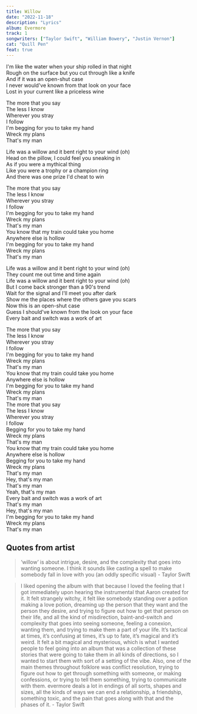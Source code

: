 ```yaml
---
title: Willow
date: "2022-11-18"
description: "Lyrics"
album: Evermore
track: 1
songwriters: ["Taylor Swift", "William Bowery", "Justin Vernon"]
cat: "Quill Pen"
feat: true
---
```


<p className="verse-one">
I'm like the water when your ship rolled in that night <br />
Rough on the surface but you cut through like a knife <br />
And if it was an open-shut case <br />
I never would've known from that look on your face <br />
Lost in your current like a priceless wine <br />
</p>
<p className="chorus">
The more that you say <br />
The less I know <br />
Wherever you stray <br />
I follow <br />
I'm begging for you to take my hand <br />
Wreck my plans <br />
That's my man <br />
</p>
<p className="verse-two">
Life was a willow and it bent right to your wind (oh) <br />
Head on the pillow, I could feel you sneaking in <br />
As if you were a mythical thing <br />
Like you were a trophy or a champion ring <br />
And there was one prize I'd cheat to win <br />
</p>
<p className="chorus">
The more that you say <br />
The less I know <br />
Wherever you stray <br />
I follow <br />
I'm begging for you to take my hand <br />
Wreck my plans <br />
That's my man <br />
You know that my train could take you home <br />
Anywhere else is hollow <br />
I'm begging for you to take my hand <br />
Wreck my plans <br />
That's my man <br />
</p>
<p className="bridge">
Life was a willow and it bent right to your wind (oh) <br />
They count me out time and time again <br />
Life was a willow and it bent right to your wind (oh) <br />
But I come back stronger than a 90's trend <br />
Wait for the signal and I'll meet you after dark <br />
Show me the places where the others gave you scars <br />
Now this is an open-shut case <br />
Guess I should've known from the look on your face <br />
Every bait and switch was a work of art <br />
</p>
<p className="chorus">
The more that you say <br />
The less I know <br />
Wherever you stray <br />
I follow <br />
I'm begging for you to take my hand <br />
Wreck my plans <br />
That's my man <br />
You know that my train could take you home <br />
Anywhere else is hollow <br />
I'm begging for you to take my hand <br />
Wreck my plans <br />
That's my man <br />
The more that you say <br />
The less I know <br />
Wherever you stray <br />
I follow <br />
Begging for you to take my hand <br />
Wreck my plans <br />
That's my man <br />
You know that my train could take you home <br />
Anywhere else is hollow <br />
Begging for you to take my hand <br />
Wreck my plans <br />
That's my man <br />
Hey, that's my man <br />
That's my man <br />
Yeah, that's my man <br />
Every bait and switch was a work of art <br />
That's my man <br />
Hey, that's my man <br />
I'm begging for you to take my hand <br />
Wreck my plans <br />
That's my man <br />
</p>

## Quotes from artist

<blockquote>
‘willow’ is about intrigue, desire, and the complexity that goes into wanting someone. I think it sounds like casting a spell to make somebody fall in love with you (an oddly specific visual) - Taylor Swift
</blockquote>

<blockquote>
I liked opening the album with that because I loved the feeling that I got immediately upon hearing the instrumental that Aaron created for it. It felt strangely witchy, it felt like somebody standing over a potion making a love potion, dreaming up the person that they want and the person they desire, and trying to figure out how to get that person on their life, and all the kind of misdirection, baint-and-switch and complexity that goes into seeing someone, feeling a conexion, wanting them, and trying to make them a part of your life. It’s tactical at times, it’s confusing at times, it’s up to fate, it’s magical and it’s weird. It felt a bit magical and mysterious, which is what I wanted people to feel going into an album that was a collection of these stories that were going to take them in all kinds of directions, so I wanted to start them with sort of a setting of the vibe. Also, one of the main themes throughout folklore was conflict resolution, trying to figure out how to get through something with someone, or making confessions, or trying to tell them something, trying to communicate with them. evermore deals a lot in endings of all sorts, shapes and sizes, all the kinds of ways we can end a relationship, a friendship, something toxic, and the pain that goes along with that and the phases of it. - Taylor Swift
</blockquote>
